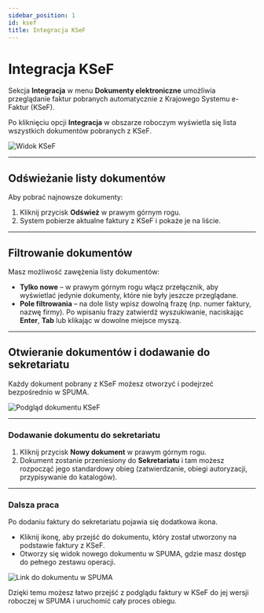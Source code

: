 ```yaml
---
sidebar_position: 1
id: ksef
title: Integracja KSeF
---
```


# Integracja KSeF  

Sekcja **Integracja** w menu **Dokumenty elektroniczne** umożliwia przeglądanie faktur pobranych automatycznie z Krajowego Systemu e-Faktur (KSeF).  

Po kliknięciu opcji **Integracja** w obszarze roboczym wyświetla się lista wszystkich dokumentów pobranych z KSeF.  

![Widok KSeF](/img/dokumenty-elektroniczne2.png)  

---

## Odświeżanie listy dokumentów  

Aby pobrać najnowsze dokumenty:  

1. Kliknij przycisk **Odśwież** w prawym górnym rogu.  
2. System pobierze aktualne faktury z KSeF i pokaże je na liście.  

---

## Filtrowanie dokumentów  

Masz możliwość zawężenia listy dokumentów:  

- **Tylko nowe** – w prawym górnym rogu włącz przełącznik, aby wyświetlać jedynie dokumenty, które nie były jeszcze przeglądane.  
- **Pole filtrowania** – na dole listy wpisz dowolną frazę (np. numer faktury, nazwę firmy). Po wpisaniu frazy zatwierdź wyszukiwanie, naciskając **Enter**, **Tab** lub klikając w dowolne miejsce myszą.  

---


## Otwieranie dokumentów i dodawanie do sekretariatu  

Każdy dokument pobrany z KSeF możesz otworzyć i podejrzeć bezpośrednio w SPUMA.  

![Podgląd dokumentu KSeF](/img/dokumenty-elektroniczne3.png)  

---

### Dodawanie dokumentu do sekretariatu  

1. Kliknij przycisk **Nowy dokument** w prawym górnym rogu.  
2. Dokument zostanie przeniesiony do **Sekretariatu** i tam możesz rozpocząć jego standardowy obieg (zatwierdzanie, obiegi autoryzacji, przypisywanie do katalogów).  

---

### Dalsza praca

Po dodaniu faktury do sekretariatu pojawia się dodatkowa ikona.  

- Kliknij ikonę, aby przejść do dokumentu, który został utworzony na podstawie faktury z KSeF.  
- Otworzy się widok nowego dokumentu w SPUMA, gdzie masz dostęp do pełnego zestawu operacji.  

![Link do dokumentu w SPUMA](/img/dokumenty-elektroniczne4.png)  

Dzięki temu możesz łatwo przejść z podglądu faktury w KSeF do jej wersji roboczej w SPUMA i uruchomić cały proces obiegu.

